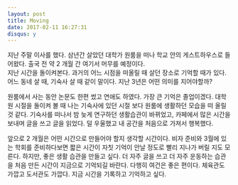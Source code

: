 ```yaml
---
layout: post
title: Moving  
date: 2017-02-11 16:27:31
disqus: y
---
```

지난 주말 이사를 했다. 삼년간 살았던 대학가 원룸을 떠나 학교 안의 게스트하우스로 들어왔다.  출국 전 약 2 개월 간 여기서 머무를 예정이다.  
지난 시간을 돌이켜본다. 과거의 어느 시점을 떠올릴 때 살던 장소로 기억할 때가 있다. 어느 동네 살 때, 기숙사 살 때 같이 말이다. 지난 3년은 어떤 의미를 지어야할까? 

원룸에서 사는 동안 논문도 한편 썼고 연애도 하였다. 가장 큰 기억은 졸업이겠다.  대학원 시절을 돌이켜 볼 때 나는 기숙사에 있던 시절 보다 원룸에 생활하던 모습을 떠 올릴 것 같다. 기숙사를 떠나서 밤 늦게 연구하던 생활습관이 바뀌었고, 카페에서 많은 시간을 보내며 글을 쓰고 글을 읽었다. 덜 우울했고 내 공간을 처음으로 가져서 행복했다. 

앞으로 2 개월은 어떤 시간으로 만들어야 할지 생각할 시간이다. 비자 준비와 3월에 있는 학회를 준비하다보면 짧은 시간이 자칫 기억이 안날 정도로 빨리 지나가 버릴 지도 모른다. 하지만, 좋은 생활 습관을 만들고 싶다. 더 자주 글을 쓰고 더 자주 운동하는 습관을 처음 만든 시간이 지금으로 기억되길 바란다. 다행히 여건은 좋은 편이다. 체육관도 가깝고 도서관도 가깝다.  지금 시간을 기록하고 기억하고 싶다.
